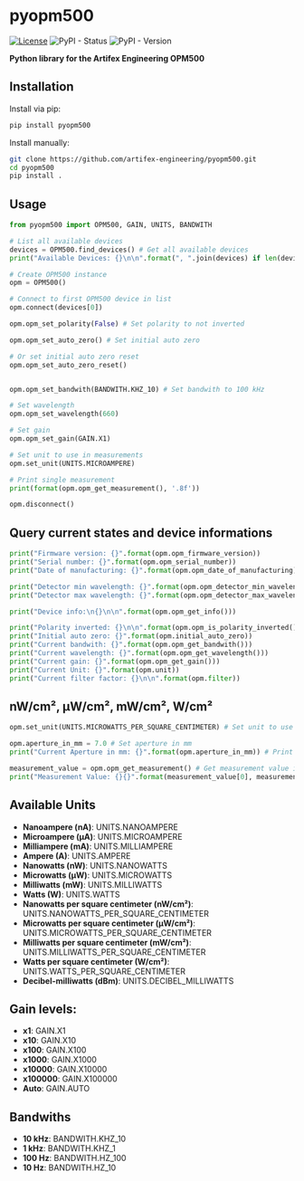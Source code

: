 # pyopm500
[![License](https://img.shields.io/github/license/artifex-engineering/pyopm500)](https://github.com/artifex-engineering/pyopm500/blob/main/LICENSE)
![PyPI - Status](https://img.shields.io/pypi/status/pyopm500)
![PyPI - Version](https://img.shields.io/pypi/v/pyopm500)

**Python library for the Artifex Engineering OPM500**


## Installation
Install via pip:
```bash
pip install pyopm500
```

Install manually:
```bash
git clone https://github.com/artifex-engineering/pyopm500.git
cd pyopm500
pip install .
```

## Usage
```python
from pyopm500 import OPM500, GAIN, UNITS, BANDWITH

# List all available devices
devices = OPM500.find_devices() # Get all available devices
print("Available Devices: {}\n\n".format(", ".join(devices) if len(devices) > 0 else "None"))

# Create OPM500 instance
opm = OPM500()

# Connect to first OPM500 device in list
opm.connect(devices[0])

opm.opm_set_polarity(False) # Set polarity to not inverted

opm.opm_set_auto_zero() # Set initial auto zero

# Or set initial auto zero reset
opm.opm_set_auto_zero_reset()


opm.opm_set_bandwith(BANDWITH.KHZ_10) # Set bandwith to 100 kHz

# Set wavelength
opm.opm_set_wavelength(660)

# Set gain
opm.opm_set_gain(GAIN.X1)

# Set unit to use in measurements
opm.set_unit(UNITS.MICROAMPERE)

# Print single measurement
print(format(opm.opm_get_measurement(), '.8f'))

opm.disconnect()
```

## Query current states and device informations
```python
print("Firmware version: {}".format(opm.opm_firmware_version))
print("Serial number: {}".format(opm.opm_serial_number))
print("Date of manufacturing: {}".format(opm.opm_date_of_manufacturing))

print("Detector min wavelength: {}".format(opm.opm_detector_min_wavelength))
print("Detector max wavelength: {}".format(opm.opm_detector_max_wavelength))

print("Device info:\n{}\n\n".format(opm.opm_get_info()))

print("Polarity inverted: {}\n\n".format(opm.opm_is_polarity_inverted()))
print("Initial auto zero: {}".format(opm.initial_auto_zero))
print("Current bandwith: {}".format(opm.opm_get_bandwith()))
print("Current wavelength: {}".format(opm.opm_get_wavelength()))
print("Current gain: {}".format(opm.opm_get_gain()))
print("Current Unit: {}".format(opm.unit))
print("Current filter factor: {}\n\n".format(opm.filter))
```

## nW/cm², µW/cm², mW/cm², W/cm²
```python
opm.set_unit(UNITS.MICROWATTS_PER_SQUARE_CENTIMETER) # Set unit to use in measurements

opm.aperture_in_mm = 7.0 # Set aperture in mm
print("Current Aperture in mm: {}".format(opm.aperture_in_mm)) # Print aperture in mm

measurement_value = opm.opm_get_measurement() # Get measurement value in specified unit
print("Measurement Value: {}{}".format(measurement_value[0], measurement_value[1])) # measurement value in specified unit
```

## Available Units
- **Nanoampere (nA)**: UNITS.NANOAMPERE
- **Microampere (µA)**: UNITS.MICROAMPERE
- **Milliampere (mA)**: UNITS.MILLIAMPERE
- **Ampere (A)**: UNITS.AMPERE
- **Nanowatts (nW)**: UNITS.NANOWATTS
- **Microwatts (µW)**: UNITS.MICROWATTS
- **Milliwatts (mW)**: UNITS.MILLIWATTS
- **Watts (W)**: UNITS.WATTS
- **Nanowatts per square centimeter (nW/cm²)**: UNITS.NANOWATTS_PER_SQUARE_CENTIMETER
- **Microwatts per square centimeter (µW/cm²)**: UNITS.MICROWATTS_PER_SQUARE_CENTIMETER
- **Milliwatts per square centimeter (mW/cm²)**: UNITS.MILLIWATTS_PER_SQUARE_CENTIMETER
- **Watts per square centimeter (W/cm²)**: UNITS.WATTS_PER_SQUARE_CENTIMETER
- **Decibel-milliwatts (dBm)**: UNITS.DECIBEL_MILLIWATTS

## Gain levels:
- **x1**: GAIN.X1
- **x10**: GAIN.X10
- **x100**: GAIN.X100
- **x1000**: GAIN.X1000
- **x10000**: GAIN.X10000
- **x100000**: GAIN.X100000
- **Auto**: GAIN.AUTO

## Bandwiths
- **10 kHz**: BANDWITH.KHZ_10
- **1 kHz**: BANDWITH.KHZ_1
- **100 Hz**: BANDWITH.HZ_100
- **10 Hz**: BANDWITH.HZ_10